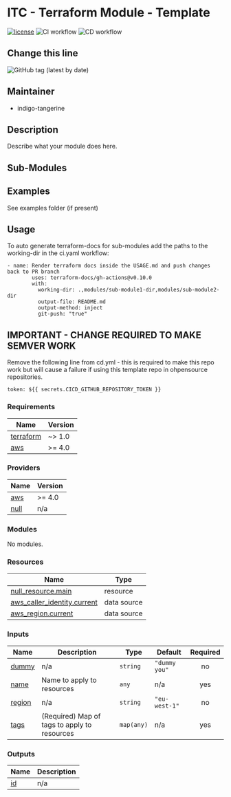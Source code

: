 # ITC - Terraform Module - Template

[![license](https://img.shields.io/badge/License-Apache%202.0-blue.svg)](https://opensource.org/licenses/Apache-2.0)
![CI workflow](https://github.com/indigo-tangerine/itc-tfm-project-template/actions/workflows/ci-pr.yml/badge.svg)
![CD workflow](https://github.com/indigo-tangerine/itc-tfm-project-template/actions/workflows/cd.yml/badge.svg)

## Change this line

![GitHub tag (latest by date)](https://img.shields.io/github/v/tag/indigo-tangerine/terraform-aws-itc-CHANGEME)

## Maintainer

* indigo-tangerine

## Description

Describe what your module does here.

## Sub-Modules

## Examples

See examples folder (if present)

## Usage

To auto generate terraform-docs for sub-modules add the paths to the working-dir in the ci.yaml workflow:

```(yaml)
- name: Render terraform docs inside the USAGE.md and push changes back to PR branch
        uses: terraform-docs/gh-actions@v0.10.0
        with:
          working-dir: .,modules/sub-module1-dir,modules/sub-module2-dir
          output-file: README.md
          output-method: inject
          git-push: "true"

```

## IMPORTANT - CHANGE REQUIRED TO MAKE SEMVER WORK

Remove the following line from cd.yml - this is required to make this repo work but will cause a failure if using this template repo in ohpensource repositories.

```(yaml)
token: ${{ secrets.CICD_GITHUB_REPOSITORY_TOKEN }}
```

<!--- BEGIN_TF_DOCS --->
### Requirements

| Name | Version |
|------|---------|
| <a name="requirement_terraform"></a> [terraform](#requirement\_terraform) | ~> 1.0 |
| <a name="requirement_aws"></a> [aws](#requirement\_aws) | >= 4.0 |

### Providers

| Name | Version |
|------|---------|
| <a name="provider_aws"></a> [aws](#provider\_aws) | >= 4.0 |
| <a name="provider_null"></a> [null](#provider\_null) | n/a |

### Modules

No modules.

### Resources

| Name | Type |
|------|------|
| [null_resource.main](https://registry.terraform.io/providers/hashicorp/null/latest/docs/resources/resource) | resource |
| [aws_caller_identity.current](https://registry.terraform.io/providers/hashicorp/aws/latest/docs/data-sources/caller_identity) | data source |
| [aws_region.current](https://registry.terraform.io/providers/hashicorp/aws/latest/docs/data-sources/region) | data source |

### Inputs

| Name | Description | Type | Default | Required |
|------|-------------|------|---------|:--------:|
| <a name="input_dummy"></a> [dummy](#input\_dummy) | n/a | `string` | `"dummy you"` | no |
| <a name="input_name"></a> [name](#input\_name) | Name to apply to resources | `any` | n/a | yes |
| <a name="input_region"></a> [region](#input\_region) | n/a | `string` | `"eu-west-1"` | no |
| <a name="input_tags"></a> [tags](#input\_tags) | (Required) Map of tags to apply to resources | `map(any)` | n/a | yes |

### Outputs

| Name | Description |
|------|-------------|
| <a name="output_id"></a> [id](#output\_id) | n/a |

<!--- END_TF_DOCS --->
